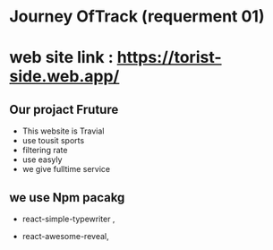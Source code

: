 # Journey OfTrack (requerment 01)
# web site link : https://torist-side.web.app/

## Our projact Fruture

- This website is Travial 
- use tousit sports
- filtering rate
- use easyly 
- we give fulltime service
## we use Npm pacakg
- react-simple-typewriter
,

- react-awesome-reveal,


